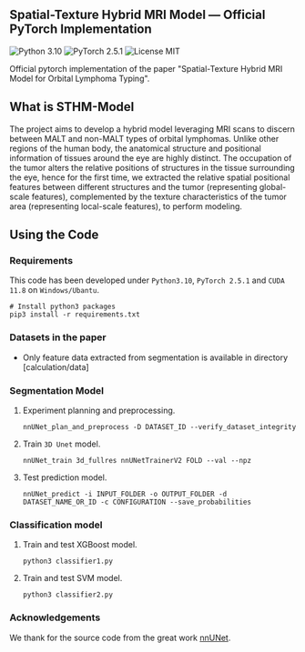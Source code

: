 ## Spatial-Texture Hybrid MRI Model &mdash; Official PyTorch Implementation

![Python 3.10](https://img.shields.io/badge/python-3.10-green.svg?style=plastic) ![PyTorch 2.5.1](https://img.shields.io/badge/pytorch-2.5.1-green.svg?style=plastic) ![License MIT](https://img.shields.io/github/license/zhangzjn/APB2Face)

Official pytorch implementation of the paper "Spatial-Texture Hybrid MRI Model for Orbital Lymphoma Typing".
## What is STHM-Model
The project aims to develop a hybrid model leveraging MRI scans to discern between MALT and non-MALT types of orbital lymphomas. 
Unlike other regions of the human body, the anatomical structure and positional information of tissues around the eye are highly distinct. The occupation of the tumor alters the relative positions of structures in the tissue surrounding the eye, hence for the first time, we extracted the relative spatial positional features between different structures and the tumor (representing global-scale features), complemented by the texture characteristics of the tumor area (representing local-scale features), to perform modeling.
## Using the Code

### Requirements

This code has been developed under `Python3.10`, `PyTorch 2.5.1` and `CUDA 11.8` on `Windows/Ubantu`. 


```shell
# Install python3 packages
pip3 install -r requirements.txt
```

### Datasets in the paper
- Only feature data extracted from segmentation is available in directory [calculation/data]


### Segmentation Model
1. Experiment planning and preprocessing.

   ```shell
   nnUNet_plan_and_preprocess -D DATASET_ID --verify_dataset_integrity
   ```
2. Train `3D Unet` model.
   ```shell
   nnUNet_train 3d_fullres nnUNetTrainerV2 FOLD --val --npz
   ```

2. Test prediction model.

   ```shell
   nnUNet_predict -i INPUT_FOLDER -o OUTPUT_FOLDER -d DATASET_NAME_OR_ID -c CONFIGURATION --save_probabilities
   ```

### Classification model
1. Train and test XGBoost model.

   ```shell
   python3 classifier1.py
   ```

2. Train and test SVM model.

   ```shell
   python3 classifier2.py
   ```




### Acknowledgements

We thank for the source code from the great work [nnUNet](https://github.com/MIC-DKFZ/nnUNet).
